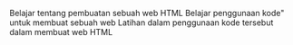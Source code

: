 Belajar tentang pembuatan sebuah web HTML
Belajar penggunaan kode" untuk membuat sebuah web
Latihan dalam penggunaan kode tersebut dalam membuat web HTML
